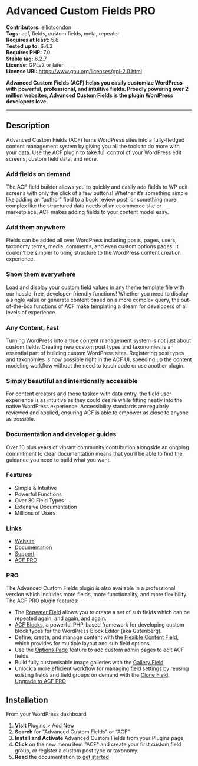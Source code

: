 # Advanced Custom Fields PRO
**Contributors:** elliotcondon  
**Tags:** acf, fields, custom fields, meta, repeater  
**Requires at least:** 5.8  
**Tested up to:** 6.4.3  
**Requires PHP:** 7.0  
**Stable tag:** 6.2.7  
**License:** GPLv2 or later  
**License URI:** https://www.gnu.org/licenses/gpl-2.0.html

**Advanced Custom Fields (ACF) helps you easily customize WordPress with powerful, professional, and intuitive fields. Proudly powering over 2 million websites, Advanced Custom Fields is the plugin WordPress developers love.**

---

## Description
Advanced Custom Fields (ACF) turns WordPress sites into a fully-fledged content management system by giving you all the tools to do more with your data.
Use the ACF plugin to take full control of your WordPress edit screens, custom field data, and more.

### Add fields on demand

The ACF field builder allows you to quickly and easily add fields to WP edit screens with only the click of a few buttons! Whether it’s something simple like adding an “author” field to a book review post, or something more complex like the structured data needs of an ecommerce site or marketplace, ACF makes adding fields to your content model easy.

### Add them anywhere
Fields can be added all over WordPress including posts, pages, users, taxonomy terms, media, comments, and even custom options pages! It couldn’t be simpler to bring structure to the WordPress content creation experience.

### Show them everywhere  
Load and display your custom field values in any theme template file with our hassle-free, developer-friendly functions! Whether you need to display a single value or generate content based on a more complex query, the out-of-the-box functions of ACF make templating a dream for developers of all levels of experience.

### Any Content, Fast

Turning WordPress into a true content management system is not just about custom fields. Creating new custom post types and taxonomies is an essential part of building custom WordPress sites. Registering post types and taxonomies is now possible right in the ACF UI, speeding up the content modeling workflow without the need to touch code or use another plugin.

### Simply beautiful and intentionally accessible

For content creators and those tasked with data entry, the field user experience is as intuitive as they could desire while fitting neatly into the native WordPress experience. Accessibility standards are regularly reviewed and applied, ensuring ACF is able to empower as close to anyone as possible.

### Documentation and developer guides 

Over 10 plus years of vibrant community contribution alongside an ongoing commitment to clear documentation means that you’ll be able to find the guidance you need to build what you want.
### Features
- Simple & Intuitive
- Powerful Functions
- Over 30 Field Types
- Extensive Documentation
- Millions of Users
### Links
- [Website](https://www.advancedcustomfields.com/?utm_source=wordpress.org&utm_medium=free%20plugin%20listing&utm_campaign=ACF%20Website)
- [Documentation](https://www.advancedcustomfields.com/resources/?utm_source=wordpress.org&utm_medium=free%20plugin%20listing&utm_campaign=ACF%20Website)
- [Support](https://support.advancedcustomfields.com)
- [ACF PRO](https://www.advancedcustomfields.com/pro/?utm_source=wordpress.org&utm_medium=free%20plugin%20listing&utm_campaign=ACF%20Pro%20Upgrade)
### PRO
The Advanced Custom Fields plugin is also available in a professional version which includes more fields, more functionality, and more flexibility. The ACF PRO plugin features:
- The [Repeater Field](https://www.advancedcustomfields.com/resources/repeater/?utm_source=wordpress.org&utm_medium=free%20plugin%20listing&utm_campaign=ACF%20Pro%20Upgrade) allows you to create a set of sub fields which can be repeated again, and again, and again.
- [ACF Blocks](https://www.advancedcustomfields.com/resources/blocks/?utm_source=wordpress.org&utm_medium=free%20plugin%20listing&utm_campaign=ACF%20Pro%20Upgrade), a powerful PHP-based framework for developing custom block types for the WordPress Block Editor (aka Gutenberg).
- Define, create, and manage content with the [Flexible Content Field](https://www.advancedcustomfields.com/resources/flexible-content/?utm_source=wordpress.org&utm_medium=free%20plugin%20listing&utm_campaign=ACF%20Pro%20Upgrade), which provides for multiple layout and sub field options.
- Use the [Options Page](https://www.advancedcustomfields.com/resources/options-page/?utm_source=wordpress.org&utm_medium=free%20plugin%20listing&utm_campaign=ACF%20Pro%20Upgrade) feature to add custom admin pages to edit ACF fields.
- Build fully customisable image galleries with the [Gallery Field](https://www.advancedcustomfields.com/resources/gallery/?utm_source=wordpress.org&utm_medium=free%20plugin%20listing&utm_campaign=ACF%20Pro%20Upgrade).
- Unlock a more efficient workflow for managing field settings by reusing existing fields and field groups on demand with the [Clone Field](https://www.advancedcustomfields.com/resources/clone/?utm_source=wordpress.org&utm_medium=free%20plugin%20listing&utm_campaign=ACF%20Pro%20Upgrade).
[Upgrade to ACF PRO](https://www.advancedcustomfields.com/pro/?utm_source=wordpress.org&utm_medium=free%20plugin%20listing&utm_campaign=ACF%20Pro%20Upgrade)
## Installation
From your WordPress dashboard
1. **Visit** Plugins > Add New
2. **Search** for "Advanced Custom Fields" or “ACF”
3. **Install and Activate** Advanced Custom Fields from your Plugins page
4. **Click** on the new menu item "ACF" and create your first custom field group, or register a custom post type or taxonomy.
5. **Read** the documentation to [get started](https://www.advancedcustomfields.com/resources/getting-started-with-acf/?utm_source=wordpress.org&utm_medium=free%20plugin%20listing&utm_campaign=ACF%20Website)
